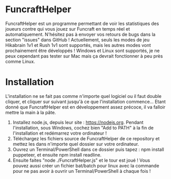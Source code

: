 # FuncraftHelper
FuncraftHelper est un programme permettant de voir les statistiques des joueurs contre qui vous jouez sur Funcraft en temps réel et automatiquement.
N'hésitez pas à envoyer vos retours de bugs dans la section "issues" dans GitHub !
Actuellement, seuls les modes de jeu Hikabrain 1v1 et Rush 1v1 sont supportés, mais les autres modes vont prochainement être développés !
Windows et Linux sont supportés, je ne peux cependant pas tester sur Mac mais ça devrait fonctionner à peu près comme Linux.

# Installation
L'installation ne se fait pas comme n'importe quel logiciel ou il faut double cliquer, et cliquer sur suivant jusqu'à ce que l'installation commence...
Etant donné que FuncraftHelper est en développement assez précoce, il va falloir mettre la main à la pâte.
1. Installez node.js, depuis leur site : https://nodejs.org. Pendant l'installation, sous Windows, cochez bien "Add to PATH" à la fin de l'installation et redémarrez votre ordinateur !
2. Téléchargez les fichiers source de FuncraftHelper de ce repository et mettez les dans n'importe quel dossier sur votre ordinateur.
3. Ouvrez un Terminal/PowerShell dans ce dossier puis tapez : npm install puppeteer, et ensuite npm install readline.
4. Ensuite faites "node ./FuncraftHelper.js" et le tour est joué ! Vous pouvez aussi créer un fichier bat/batch pour linux avec la commande pour ne pas avoir à ouvrir un Terminal/PowerShell à chaque fois !
